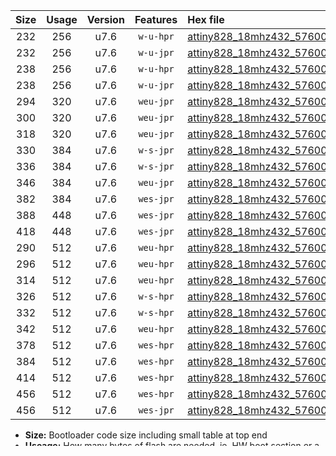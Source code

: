|Size|Usage|Version|Features|Hex file|
|:-:|:-:|:-:|:-:|:--|
|232|256|u7.6|`w-u-hpr`|[attiny828_18mhz432_57600bps_ur.hex](https://raw.githubusercontent.com/stefanrueger/urboot/main//attiny828_18mhz432_57600bps_ur.hex)|
|232|256|u7.6|`w-u-jpr`|[attiny828_18mhz432_57600bps_ur_vbl.hex](https://raw.githubusercontent.com/stefanrueger/urboot/main//attiny828_18mhz432_57600bps_ur_vbl.hex)|
|238|256|u7.6|`w-u-hpr`|[attiny828_18mhz432_57600bps_lednop_ur.hex](https://raw.githubusercontent.com/stefanrueger/urboot/main//attiny828_18mhz432_57600bps_lednop_ur.hex)|
|238|256|u7.6|`w-u-jpr`|[attiny828_18mhz432_57600bps_lednop_ur_vbl.hex](https://raw.githubusercontent.com/stefanrueger/urboot/main//attiny828_18mhz432_57600bps_lednop_ur_vbl.hex)|
|294|320|u7.6|`weu-jpr`|[attiny828_18mhz432_57600bps_ee_ur_vbl.hex](https://raw.githubusercontent.com/stefanrueger/urboot/main//attiny828_18mhz432_57600bps_ee_ur_vbl.hex)|
|300|320|u7.6|`weu-jpr`|[attiny828_18mhz432_57600bps_ee_lednop_ur_vbl.hex](https://raw.githubusercontent.com/stefanrueger/urboot/main//attiny828_18mhz432_57600bps_ee_lednop_ur_vbl.hex)|
|318|320|u7.6|`weu-jpr`|[attiny828_18mhz432_57600bps_ee_lednop_fr_ur_vbl.hex](https://raw.githubusercontent.com/stefanrueger/urboot/main//attiny828_18mhz432_57600bps_ee_lednop_fr_ur_vbl.hex)|
|330|384|u7.6|`w-s-jpr`|[attiny828_18mhz432_57600bps_vbl.hex](https://raw.githubusercontent.com/stefanrueger/urboot/main//attiny828_18mhz432_57600bps_vbl.hex)|
|336|384|u7.6|`w-s-jpr`|[attiny828_18mhz432_57600bps_lednop_vbl.hex](https://raw.githubusercontent.com/stefanrueger/urboot/main//attiny828_18mhz432_57600bps_lednop_vbl.hex)|
|346|384|u7.6|`weu-jpr`|[attiny828_18mhz432_57600bps_ee_lednop_fr_ce_ur_vbl.hex](https://raw.githubusercontent.com/stefanrueger/urboot/main//attiny828_18mhz432_57600bps_ee_lednop_fr_ce_ur_vbl.hex)|
|382|384|u7.6|`wes-jpr`|[attiny828_18mhz432_57600bps_ee_vbl.hex](https://raw.githubusercontent.com/stefanrueger/urboot/main//attiny828_18mhz432_57600bps_ee_vbl.hex)|
|388|448|u7.6|`wes-jpr`|[attiny828_18mhz432_57600bps_ee_lednop_vbl.hex](https://raw.githubusercontent.com/stefanrueger/urboot/main//attiny828_18mhz432_57600bps_ee_lednop_vbl.hex)|
|418|448|u7.6|`wes-jpr`|[attiny828_18mhz432_57600bps_ee_lednop_fr_vbl.hex](https://raw.githubusercontent.com/stefanrueger/urboot/main//attiny828_18mhz432_57600bps_ee_lednop_fr_vbl.hex)|
|290|512|u7.6|`weu-hpr`|[attiny828_18mhz432_57600bps_ee_ur.hex](https://raw.githubusercontent.com/stefanrueger/urboot/main//attiny828_18mhz432_57600bps_ee_ur.hex)|
|296|512|u7.6|`weu-hpr`|[attiny828_18mhz432_57600bps_ee_lednop_ur.hex](https://raw.githubusercontent.com/stefanrueger/urboot/main//attiny828_18mhz432_57600bps_ee_lednop_ur.hex)|
|314|512|u7.6|`weu-hpr`|[attiny828_18mhz432_57600bps_ee_lednop_fr_ur.hex](https://raw.githubusercontent.com/stefanrueger/urboot/main//attiny828_18mhz432_57600bps_ee_lednop_fr_ur.hex)|
|326|512|u7.6|`w-s-hpr`|[attiny828_18mhz432_57600bps.hex](https://raw.githubusercontent.com/stefanrueger/urboot/main//attiny828_18mhz432_57600bps.hex)|
|332|512|u7.6|`w-s-hpr`|[attiny828_18mhz432_57600bps_lednop.hex](https://raw.githubusercontent.com/stefanrueger/urboot/main//attiny828_18mhz432_57600bps_lednop.hex)|
|342|512|u7.6|`weu-hpr`|[attiny828_18mhz432_57600bps_ee_lednop_fr_ce_ur.hex](https://raw.githubusercontent.com/stefanrueger/urboot/main//attiny828_18mhz432_57600bps_ee_lednop_fr_ce_ur.hex)|
|378|512|u7.6|`wes-hpr`|[attiny828_18mhz432_57600bps_ee.hex](https://raw.githubusercontent.com/stefanrueger/urboot/main//attiny828_18mhz432_57600bps_ee.hex)|
|384|512|u7.6|`wes-hpr`|[attiny828_18mhz432_57600bps_ee_lednop.hex](https://raw.githubusercontent.com/stefanrueger/urboot/main//attiny828_18mhz432_57600bps_ee_lednop.hex)|
|414|512|u7.6|`wes-hpr`|[attiny828_18mhz432_57600bps_ee_lednop_fr.hex](https://raw.githubusercontent.com/stefanrueger/urboot/main//attiny828_18mhz432_57600bps_ee_lednop_fr.hex)|
|456|512|u7.6|`wes-hpr`|[attiny828_18mhz432_57600bps_ee_lednop_fr_ce.hex](https://raw.githubusercontent.com/stefanrueger/urboot/main//attiny828_18mhz432_57600bps_ee_lednop_fr_ce.hex)|
|456|512|u7.6|`wes-jpr`|[attiny828_18mhz432_57600bps_ee_lednop_fr_ce_vbl.hex](https://raw.githubusercontent.com/stefanrueger/urboot/main//attiny828_18mhz432_57600bps_ee_lednop_fr_ce_vbl.hex)|

- **Size:** Bootloader code size including small table at top end
- **Useage:** How many bytes of flash are needed, ie, HW boot section or a multiple of the page size
- **Version:** For example, u7.6 is an urboot version, o5.2 is an optiboot version
- **Features:**
  + `w` urboot provides `pgm_write_page(sram, flash)` for the application at `FLASHEND-4+1`
  + `e` EEPROM read/write support
  + `u` uses urprotocol requiring `avrdude -c urclock` for programming
  + `s` uses skeleton of STK500v1 protocol; `-c urclock` and `-c arduino` both work
  + `h` hardware boot section: make sure fuses are set for reset to jump to boot section
  + `j` vector bootloader: uploaded applications *need to be patched externally*, eg, using `avrdude -c urclock`
  + `p` bootloader protects itself from being overwritten
  + `r` preserves reset flags for the application in the register R2
- **Hex file:** typically MCU name, oscillator frequency (16 MHz default) and baud rate (115200 default) followed by
  + `ee` bootloader supports EEPROM read/write
  + `lednop` "template" bootloader contains `mov rx,rx` nops that can be replaced to toggle LEDs
  + `fr` bootloader provides non-essential code for smoother error handing
  + `ce` bootloader provides a chip erase command
  + `ur` uses urprotocol and requires `avrdude -c urclock` for programming
  + `vbl` vector bootloader: set fuses to jump to reset, not the HW boot section
